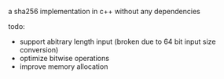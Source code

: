a sha256 implementation in c++ without any dependencies

todo: 
- support abitrary length input (broken due to 64 bit input size conversion)
- optimize bitwise operations
- improve memory allocation
